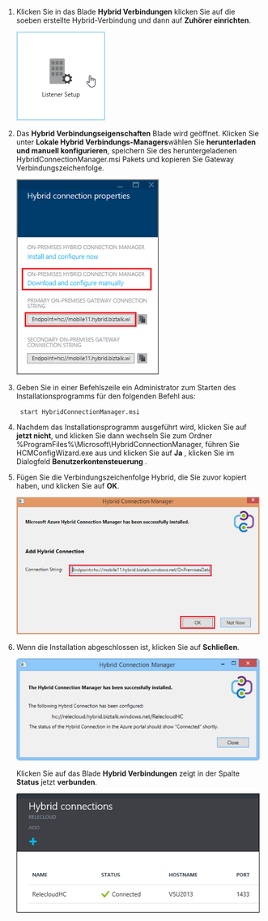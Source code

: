 
1. Klicken Sie in das Blade **Hybrid Verbindungen** klicken Sie auf die soeben erstellte Hybrid-Verbindung und dann auf **Zuhörer einrichten**.
    
    ![Klicken Sie auf Zuhörer einrichten](./media/app-service-hybrid-connections-manager-install/D04ClickListenerSetup.png)
    
4. Das **Hybrid Verbindungseigenschaften** Blade wird geöffnet. Klicken Sie unter **Lokale Hybrid Verbindungs-Managers**wählen Sie **herunterladen und manuell konfigurieren**, speichern Sie des heruntergeladenen HybridConnectionManager.msi Pakets und kopieren Sie Gateway Verbindungszeichenfolge.
    
    ![Klicken Sie hier, um zu installieren](./media/app-service-hybrid-connections-manager-install/D05ClickToInstallHCM.png)
    
5. Geben Sie in einer Befehlszeile ein Administrator zum Starten des Installationsprogramms für den folgenden Befehl aus:

        start HybridConnectionManager.msi
 
7. Nachdem das Installationsprogramm ausgeführt wird, klicken Sie auf **jetzt nicht**, und klicken Sie dann wechseln Sie zum Ordner %ProgramFiles%\Microsoft\HybridConnectionManager, führen Sie HCMConfigWizard.exe aus und klicken Sie auf **Ja** , klicken Sie im Dialogfeld **Benutzerkontensteuerung** .
        
7. Fügen Sie die Verbindungszeichenfolge Hybrid, die Sie zuvor kopiert haben, und klicken Sie auf **OK**. 
    
    ![Installieren von](./media/app-service-hybrid-connections-manager-install/D08aHCMInstallManual.png)
    
8. Wenn die Installation abgeschlossen ist, klicken Sie auf **Schließen**.
    
    ![Klicken Sie auf Schließen](./media/app-service-hybrid-connections-manager-install/D09HCMInstallComplete.png)
    
    Klicken Sie auf das Blade **Hybrid Verbindungen** zeigt in der Spalte **Status** jetzt **verbunden**. 
    
    ![Status verbunden](./media/app-service-hybrid-connections-manager-install/D10HCStatusConnected.png)